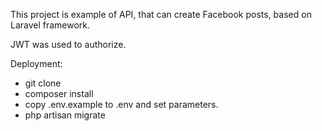 This project is example of API, that can create Facebook posts, based on Laravel framework.

JWT was used to authorize.

Deployment:

* git clone
* composer install
* copy .env.example to .env and set parameters.
* php artisan migrate
